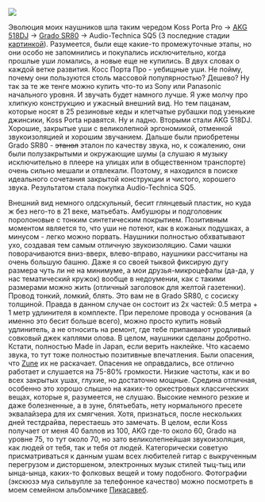 <p><img src="/media/pictures/sq6headphones.jpg" align="none" /></p><p></p><p>Эволюция моих наушников шла таким чередом Koss Porta Pro → <a href="/blog/105.html">AKG 518DJ</a> → <a href="/blog/200.html">Grado SR80</a> → Audio-Technica SQ5 (3 последние стадии <a href="http://picasaweb.google.com.ua/solarzine/AudioTechnicaSQ5MindcollapseCom#5523769799699444146">картинкой</a>). Разумеется, были еще какие-то промежуточные этапы, но они особо не запомнились и покупались исключительно, когда прошлые уши ломались, а новые еще не купились. В двух словах о каждой ветке развития. Косс Порта Про - уебищные уши. Не пойму, почему они пользуются столь массовой популярностью? Дешево? Ну так за те же тенге можно купить что-то из Sony или Panasonic начального уровня. И звучать будет намного лучше. Я уже молчу про хлипкую конструкцию и ужасный внешний вид. Но тем пацанам, которые носят в 25 резиновые кеды и клетчатые рубашки под узенькие джинсики, Koss Porta нравятся. Ну и ладно. Вторыми стали AKG 518DJ. Хорошие, закрытые уши с великолепной эргономикой, отменной звукоизоляцией и хорошим звучанием. Дальше были приобретены Grado SR80 - <s>этанол</s> эталон по качеству звука, но, к сожалению, они были полузакрытыми и окружающие шумы (а слушаю я музыку исключительно в плеере на улицах или в общественном транспорте) очень сильно мешали и отвлекали. Поэтому, я находился в поиске идеального сочетания закрытой конструкции и чистого, хорошего звука. Результатом стала покупка Audio-Technica SQ5.</p><p></p><p>Внешний вид немного олдскульный, бесит глянцевый пластик, но куда ж без него-то в 21 веке, матьебать. Амбушюры и подголовник поролоновые с тонким синтетическим покрытием. Позитивным моментом является то, что уши не потеют, как в кожаных подушках, а минусом - легко можно порвать. Наушники полностью обхватывают ухо, создавая тем самым отличную звукоизоляцию. Сами чашки поворачиваются вниз-вверх, влево-вправо, наушники рассчитаны на очень большую башню. Даже я со своей тыквой фиксирую дугу размера чуть ли не на минимуме, а мои друзья-микроцефалы (да-да, у нас тематический кружок) вообще в недоумении, как с такими размерами можно жить (отличный заголовок для желтой газетенки). Провод тонкий, ломкий, блять. Это вам не в Grado SR80, с сосиску толщиной. Правда в данном случае он состоит из 2х частей: 0.5 метра + 1 метр удлинителя в комплекте. При переломе провода у основания (а именно это бесит больше всего), можно просто купить новый удлинитель, а не относить на ремонт, где тебе припаивают уродливый совковый джек каплями олова. В целом, наушники сделаны добротно. Кстати, полностью Made in Japan, если верить наклейке. Что касаемо звука, то тут тоже полностью позитивные впечатления. Были опасения, что <a href="/blog/231.html">Zune</a> их не раскачает. Опасения не оправдались, все отлично работает и слушается на 75-80% громкости. Низкие частоты, как и во всех закрытых ушах, глухие, но достаточно мощные. Средина отличная, особенно это хорошо слышно на каких-то оркестровых классических вещах, которые я, разумеется, не слушаю. Высокие немного резкие и даже болезненные, а в зуне, блятьебать, нету нормального пресете эквалайзера для их смягчения. Хотя, признаться, после нескольких дней тестдрайва, перестаешь это замечать. В целом, если Koss получает от меня 40 баллов из 100, AKG где-то около 60, Grado на уровне 75, то тут около 70, но зато великолепнейшая звукоизоляция, как людей от тебя, так и тебя от людей. Категорически советую присматриваться к данным ушам всех любителей гитар с выкрученным перегрузом и дисторшеном, электронных музык стилей тыц-тыц или ынца-ынца, каких-то фолковых вещей и тому подобного. Фотографии (экскюзэ муа сильвупле за телефонное качество) можно посмотреть в моем семейном альбомчике <a href="http://picasaweb.google.com.ua/solarzine/AudioTechnicaSQ5MindcollapseCom#">Пикасавеб</a>.</p>